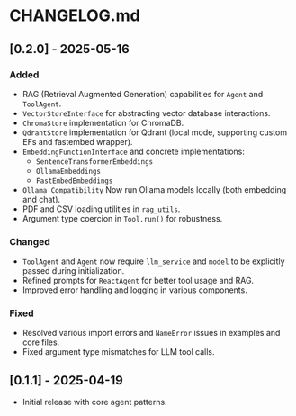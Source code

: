 # CHANGELOG.md

## [0.2.0] - 2025-05-16
### Added
- RAG (Retrieval Augmented Generation) capabilities for `Agent` and `ToolAgent`.
- `VectorStoreInterface` for abstracting vector database interactions.
- `ChromaStore` implementation for ChromaDB.
- `QdrantStore` implementation for Qdrant (local mode, supporting custom EFs and fastembed wrapper).
- `EmbeddingFunctionInterface` and concrete implementations:
    - `SentenceTransformerEmbeddings`
    - `OllamaEmbeddings`
    - `FastEmbedEmbeddings`
- `Ollama Compatibility` Now run Ollama models locally (both embedding and chat).
- PDF and CSV loading utilities in `rag_utils`.
- Argument type coercion in `Tool.run()` for robustness.

### Changed
- `ToolAgent` and `Agent` now require `llm_service` and `model` to be explicitly passed during initialization.
- Refined prompts for `ReactAgent` for better tool usage and RAG.
- Improved error handling and logging in various components.

### Fixed
- Resolved various import errors and `NameError` issues in examples and core files.
- Fixed argument type mismatches for LLM tool calls.

## [0.1.1] - 2025-04-19
- Initial release with core agent patterns.